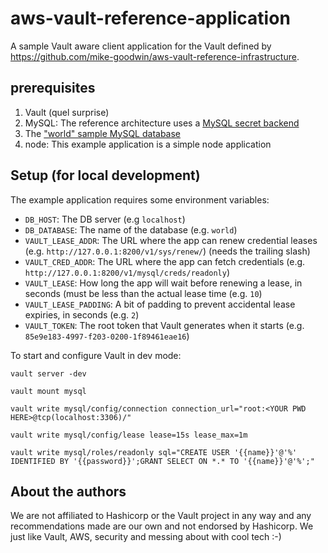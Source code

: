 # aws-vault-reference-application
A sample Vault aware client application for the Vault defined by https://github.com/mike-goodwin/aws-vault-reference-infrastructure.

## prerequisites

1. Vault (quel surprise)
2. MySQL: The reference architecture uses a [MySQL secret backend](https://www.vaultproject.io/docs/secrets/mysql)
3. The ["world" sample MySQL database](https://dev.mysql.com/doc/world-setup/en/world-setup-installation.html)
3. node: This example application is a simple node application

## Setup (for local development)

The example application requires some environment variables:

* `DB_HOST`: The DB server (e.g `localhost`)
* `DB_DATABASE`: The name of the database (e.g. `world`)
* `VAULT_LEASE_ADDR`: The URL where the app can renew credential leases (e.g. `http://127.0.0.1:8200/v1/sys/renew/`) (needs the trailing slash)
* `VAULT_CRED_ADDR`: The URL where the app can fetch credentials (e.g. `http://127.0.0.1:8200/v1/mysql/creds/readonly`)
* `VAULT_LEASE`: How long the app will wait before renewing a lease, in seconds (must be less than the actual lease time (e.g. `10`)
* `VAULT_LEASE_PADDING`: A bit of padding to prevent accidental lease expiries, in seconds (e.g. `2`)
* `VAULT_TOKEN`: The root token that Vault generates when it starts (e.g. `85e9e183-4997-f203-0200-1f89461eae16`)

To start and configure Vault in dev mode:

`vault server -dev`

`vault mount mysql`

`vault write mysql/config/connection connection_url="root:<YOUR PWD HERE>@tcp(localhost:3306)/"`

`vault write mysql/config/lease lease=15s lease_max=1m`

`vault write mysql/roles/readonly sql="CREATE USER '{{name}}'@'%' IDENTIFIED BY '{{password}}';GRANT SELECT ON *.* TO '{{name}}'@'%';"`

## About the authors

We are not affiliated to Hashicorp or the Vault project in any way and any recommendations made are our own and not endorsed by Hashicorp. 
We just like Vault, AWS, security and messing about with cool tech :-)
